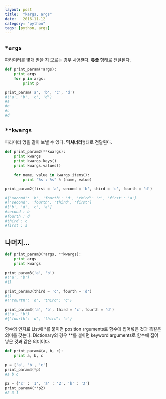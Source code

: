 ```yaml
---
layout: post
title:  "kargs, args"
date:   2016-11-12
category: "python"
tags: [python, args]
---
```


## `*args`
파라미터를 몇개 받을 지 모르는 경우 사용한다. **튜플** 형태로 전달된다.

```python
def print_param(*args):
    print args
    for p in args:
        print p
 
print_param('a', 'b', 'c', 'd')
#('a', 'b', 'c', 'd')
#a
#b
#c
#d
```

## `**kwargs`
파라미터 명을 같이 보낼 수 있다. **딕셔너리**형태로 전달된다.

```python
def print_param2(**kwargs):
    print kwargs
    print kwargs.keys()
    print kwargs.values()
 
    for name, value in kwargs.items():
        print "%s : %s" % (name, value)
 
print_param2(first = 'a', second = 'b', third = 'c', fourth = 'd')
 
#{'second': 'b', 'fourth': 'd', 'third': 'c', 'first': 'a'}
#['second', 'fourth', 'third', 'first']
#['b', 'd', 'c', 'a']
#second : b
#fourth : d
#third : c
#first : a
```

## 나머지...

```python
def print_param3(*args, **kwargs):
    print args
    print kwargs
 
print_param3('a', 'b')
#('a', 'b')
#{}
 
print_param3(third = 'c', fourth = 'd')
#()
#{'fourth': 'd', 'third': 'c'}
 
print_param3('a', 'b', third = 'c', fourth = 'd')
#('a', 'b')
#{'fourth': 'd', 'third': 'c'}
```

함수의 인자로 List에 *를 붙이면 position arguments로 함수에 집어넣은 것과 똑같은 의미를 갖는다.
Dictionary의 경우 **를 붙이면 keyword arguments로 함수에 집어넣은 것과 같은 의미이다.

```python
def print_param4(a, b, c):
    print a, b, c
 
p = ['a', 'b', 'c']
print_param4(*p)
#a b c
 
p2 = {'c' : '1', 'a' : '2', 'b' : '3'}
print_param4(**p2)
#2 3 1
```